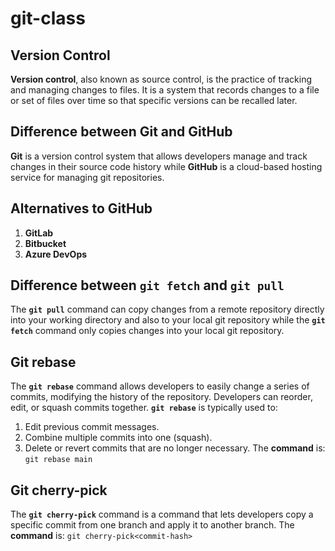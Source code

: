
# git-class

## Version Control

**Version control**, also known as source control, is the practice of tracking and managing changes to files. It is a system that records changes to a file or set of files over time so that specific versions can be recalled later.

## Difference between Git and GitHub

**Git** is a version control system that allows developers manage and track changes in their source code history while **GitHub** is a cloud-based hosting service for managing git repositories.

## Alternatives to GitHub

1. **GitLab**
2. **Bitbucket**
3. **Azure DevOps**

## Difference between `git fetch` and `git pull`

The **`git pull`** command can copy changes from a remote repository directly into your working directory and also to your local git repository while the **`git fetch`** command only copies changes into your local git repository.

## Git rebase

The **`git rebase`** command allows developers to easily change a series of commits, modifying the history of the repository. Developers can reorder, edit, or squash commits together. **`git rebase`** is typically used to: 
1. Edit previous commit messages.
2. Combine multiple commits into one (squash).
3. Delete or revert commits that are no longer necessary. 
The **command** is: `git rebase main`

## Git cherry-pick

The **`git cherry-pick`** command is a command that lets developers copy a specific commit from one branch and apply it to another branch.
The **command** is: `git cherry-pick<commit-hash>`
